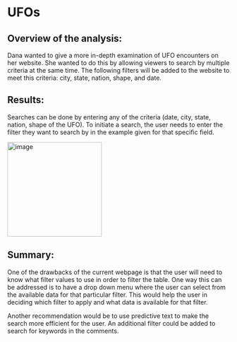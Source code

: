 
# UFOs

## Overview of the analysis:

Dana wanted to give a more in-depth examination of UFO encounters on her website. She wanted to do this by allowing viewers to search by multiple criteria at the same time. The following filters will be added to the website to meet this criteria: city, state, nation, shape, and date. 

## Results:
Searches can be done by entering any of the criteria (date, city, state, nation, shape of the UFO). To initiate a search, the user needs to enter the filter they want to search by in the example given for that specific field. 

<img width="214" alt="image" src="https://user-images.githubusercontent.com/93067732/150663004-bcd54edd-fcd4-456a-bff9-7a2538074263.png">

## Summary:
One of the drawbacks of the current webpage is that the user will need to know what filter values to use in order to filter the table. One way this can be addressed is to have a drop down menu where the user can select from the available data for that particular filter. This would help the user in deciding which filter to apply and what data is available for that filter. 

Another recommendation would be to use predictive text to make the search more efficient for the user. An additional filter could be added to search for keywords in the comments. 



